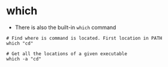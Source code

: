 # which

- There is also the built-in `which` command

```shell
# Find where is command is located. First location in PATH
which "cd"

# Get all the locations of a given executable
which -a "cd"
```
